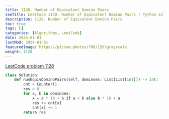 ```yaml
---
title: 1128. Number of Equivalent Domino Pairs
seoTitle: LeetCode 1128. Number of Equivalent Domino Pairs | Python solution and explanation
description: 1128. Number of Equivalent Domino Pairs
toc: true
tags: []
categories: [Algorithms, LeetCode]
date: 2024-01-01
lastMod: 2024-01-01
featuredImage: https://picsum.photos/700/155?grayscale
weight: 1128
---
```


[LeetCode problem 1128](https://leetcode.com/problems/number-of-equivalent-domino-pairs/)

```python
class Solution:
    def numEquivDominoPairs(self, dominoes: List[List[int]]) -> int:
        cnt = Counter()
        res = 0
        for a, b in dominoes:
            x = a * 10 + b if a < b else b * 10 + a
            res += cnt[x]
            cnt[x] += 1
        return res

```
